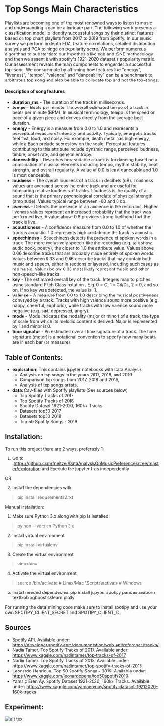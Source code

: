 # Top Songs Main Characteristics
Playlists are becoming one of the most renowned ways to listen to music and understanding it can be a intricate part. The following work presents a classification model to identify successful songs by their distinct features based on top chart playlists from 2017 to 2019 from Spotify. In our music survey we perform in depth EDA, feature correlations, detailed distribution analysis and PCA  to hinge on popularity score. We perform numerous algorithms to substantiate our hypothesis like xgb and tSNE methodology and then we  assent it  with spotify's 1921-2020 dataset's popularity matrix. Our assessment reveals the  main components to engender a successful top-song. We consummate by affirming  how  features like "energy", "liveness", "tempo", "valence" and "danceability" can be a benchmark to arbitrate a top song and also be able to collocate  top and not the top-songs.

#### Description of song features
- **duration_ms** - The duration of the track in milliseconds.
- **tempo** - Beats per minute The overall estimated tempo of a track in beats per minute (BPM). In musical terminology, tempo is the speed or pace of a given piece and derives directly from the average beat duration.
- **energy** - Energy is a measure from 0.0 to 1.0 and represents a perceptual measure of intensity and activity. Typically, energetic tracks feel fast, loud, and noisy. For example, death metal has high energy, while a Bach prelude scores low on the scale. Perceptual features contributing to this attribute include dynamic range, perceived loudness, timbre, onset rate, and general entropy.
- **danceability** - Describes how suitable a track is for dancing based on a combination of musical elements including tempo, rhythm stability, beat strength, and overall regularity. A value of 0.0 is least danceable and 1.0 is most danceable.
- **loudness** - The overall loudness of a track in decibels (dB). Loudness values are averaged across the entire track and are useful for comparing relative loudness of tracks. Loudness is the quality of a sound that is the primary psychological correlate of physical strength (amplitude). Values typical range between -60 and 0 db.
- **liveness** - Detects the presence of an audience in the recording. Higher liveness values represent an increased probability that the track was performed live. A value above 0.8 provides strong likelihood that the track is live.
- **acousticness** - A confidence measure from 0.0 to 1.0 of whether the track is acoustic. 1.0 represents high confidence the track is acoustic.
- **speechiness** - Speechiness detects the presence of spoken words in a track. The more exclusively speech-like the recording (e.g. talk show, audio book, poetry), the closer to 1.0 the attribute value. Values above 0.66 describe tracks that are probably made entirely of spoken words. Values between 0.33 and 0.66 describe tracks that may contain both music and speech, either in sections or layered, including such cases as rap music. Values below 0.33 most likely represent music and other non-speech-like tracks.
- **key** - The estimated overall key of the track. Integers map to pitches using standard Pitch Class notation . E.g. 0 = C, 1 = C♯/D♭, 2 = D, and so on. If no key was detected, the value is -1.
- **valense** - A measure from 0.0 to 1.0 describing the musical positiveness conveyed by a track. Tracks with high valence sound more positive (e.g. happy, cheerful, euphoric), while tracks with low valence sound more negative (e.g. sad, depressed, angry).
- **mode** - Mode indicates the modality (major or minor) of a track, the type of scale from which its melodic content is derived. Major is represented by 1 and minor is 0.
- **time signatur** - An estimated overall time signature of a track. The time signature (meter) is a notational convention to specify how many beats are in each bar (or measure).

## **Table of Contents**:
  - **exploration**: This contains jupyter notebooks with Data Analysis
    - Analysis on top songs in the years 2017, 2018, and 2019
    - Comparison top songs from 2017, 2018 and 2019,
    - Analysis of top songs artists.
  - **data**: Csv-files with Spotify playlists (See sources below)
    - Top Spotify Tracks of 2017
    - Top Spotify Tracks of 2018
    - Spotify Dataset 1921-2020, 160k+ Tracks
    - Datasets top50 2017
    - Datasets top50 2018
    - Top 50 Spotify Songs - 2019

## **Installation**:
To run this project there are 2 ways, preferably 1:

1. Go to :https://github.com/fneitzel/DataAnalysisOnMusicPreferences/tree/master/exploration
   and Execute the jupyter files independently 

OR

2. Install the dependencies with

> pip install requirements2.txt

Manual installation:

1) Make sure Python 3.x along with pip is installed
> python --version
Python 3.x
2) Install virtual environment
> pip install virtualenv
3) Create the virtual environment
> virtualenv <VEnvForSpotifyProject>
4) Activate the virtual environment
> source <VEnvForSpotifyProject>/bin/activate # Linux/Mac
> <VEnvForSpotifyProject>\Scripts\activate # Windows
5) Install needed dependecies:
pip install jupyter spotipy pandas seaborn textblob xgboost sklearn plotly
    
For running the data_mining code make sure to install spotipy and use your own SPOTIPY_CLIENT_SECRET and SPOTIPY_CLIENT_ID 


## Sources
- Spotify API. Available under:  https://developer.spotify.com/documentation/web-api/reference/tracks/
- Nadin Tamer. Top Spotify Tracks of 2017. Available under: https://www.kaggle.com/nadintamer/top-tracks-of-2017
- Nadin Tamer. Top Spotify Tracks of 2018. Available under: https://www.kaggle.com/nadintamer/top-spotify-tracks-of-2018
- Leonardo  Henrique.  Top  50  Spotify  Songs  -  2019. Available   under: https://www.kaggle.com/leonardopena/top50spotify2019
- Yama ̧c Eren Ay. Spotify Dataset 1921-2020, 160k+ Tracks. Available under: https://www.kaggle.com/yamaerenay/spotify-dataset-19212020-160k-tracks

## **Experiment**:

![alt text](https://github.com/fneitzel/DataAnalysisOnMusicPreferences/blob/master/Charts/flowchart.png?raw=true "FLOWCHART")

